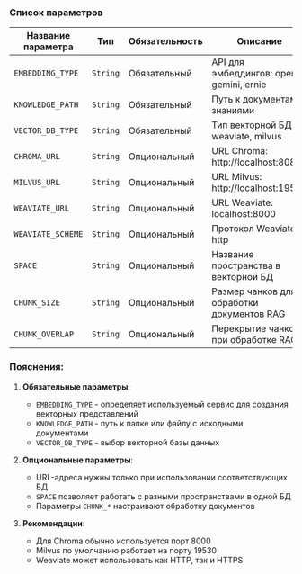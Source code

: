 ### Список параметров

| Название параметра   | Тип      | Обязательность    | Описание                                |
|----------------------|----------|-------------------|-----------------------------------------|
| `EMBEDDING_TYPE`     | `String` | Обязательный      | API для эмбеддингов: openai, gemini, ernie |
| `KNOWLEDGE_PATH`     | `String` | Обязательный      | Путь к документам с знаниями            |
| `VECTOR_DB_TYPE`     | `String` | Обязательный      | Тип векторной БД: weaviate, milvus |
| `CHROMA_URL`         | `String` | Опциональный      | URL Chroma: http://localhost:8080       |
| `MILVUS_URL`         | `String` | Опциональный      | URL Milvus: http://localhost:19530      |
| `WEAVIATE_URL`       | `String` | Опциональный      | URL Weaviate: localhost:8000            |
| `WEAVIATE_SCHEME`    | `String` | Опциональный      | Протокол Weaviate: http                 |
| `SPACE`              | `String` | Опциональный      | Название пространства в векторной БД    |
| `CHUNK_SIZE`         | `String` | Опциональный      | Размер чанков для обработки документов RAG |
| `CHUNK_OVERLAP`      | `String` | Опциональный      | Перекрытие чанков при обработке RAG     |

### Пояснения:
1. **Обязательные параметры**:
    - `EMBEDDING_TYPE` - определяет используемый сервис для создания векторных представлений
    - `KNOWLEDGE_PATH` - путь к папке или файлу с исходными документами
    - `VECTOR_DB_TYPE` - выбор векторной базы данных

2. **Опциональные параметры**:
    - URL-адреса нужны только при использовании соответствующих БД
    - `SPACE` позволяет работать с разными пространствами в одной БД
    - Параметры `CHUNK_*` настраивают обработку документов

3. **Рекомендации**:
    - Для Chroma обычно используется порт 8000
    - Milvus по умолчанию работает на порту 19530
    - Weaviate может использовать как HTTP, так и HTTPS